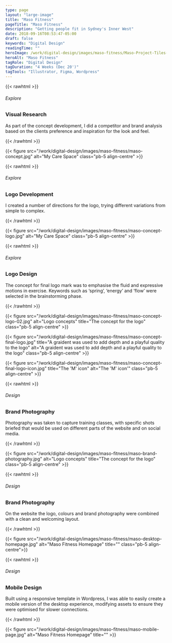```yaml
---
type: page
layout: "large-image"
title: "Maso Fitness"
pageTitle: "Maso Fitness"
description: "Getting people fit in Sydney's Inner West"
date: 2018-09-16T08:53:47-05:00
draft: false
keywords: "Digital Design"
readingTime: ""
heroImage: /work/digital-design/images/maso-fitness/Maso-Project-Tiles-1.jpg
heroAlt: "Maso Fitness"
tagRole: "Digital Design"
tagDuration: "4 Weeks (Dec 20')"
tagTools: "Illustrator, Figma, Wordpress"
---
```


<!-- Moodboards -->
{{< rawhtml >}}
<div class="col-12 col-md-6 offset-md-3 pb-5 pt-5 text-center d-flex justify-content-center flex-column">
<h6>Explore</h6>
<h3 class="m-0">Visual Research</h3>
<p>As part of the concept development, I did a competitor and brand analysis based on the clients preference and inspiration for the look and feel.</p>
</div>
{{< /rawhtml >}}

{{< figure src="/work/digital-design/images/maso-fitness/maso-concept.jpg" alt="My Care Space" class="pb-5 align-centre" >}}


<!-- Logo Development -->
{{< rawhtml >}}
<div class="col-12 col-md-6 offset-md-3 pb-5 pt-5 text-center d-flex justify-content-center flex-column"> 
<h6>Explore</h6>
<h3 class="m-0">Logo Development</h3>
<p>I created a number of directions for the logo, trying different variations from simple to complex.</p>
</div>
{{< /rawhtml >}}

{{< figure src="/work/digital-design/images/maso-fitness/maso-concept-logo.jpg" alt="My Care Space" class="pb-5 align-centre" >}}

<!-- Logo Concept -->
{{< rawhtml >}}
<div class="col-12 col-md-6 offset-md-3 pb-5 pt-5 text-center d-flex justify-content-center flex-column"> 
<h6>Explore</h6>
<h3 class="m-0">Logo Design</h3>
<p>The concept for final logo mark was to emphasise the fluid and expressive motions in exercise. Keywords such as ‘spring’, ‘energy’ and ‘flow’ were selected in the brainstorming phase.</p>
</div>
{{< /rawhtml >}}

{{< figure src="/work/digital-design/images/maso-fitness/maso-concept-logo-02.jpg" alt="Logo concepts" title="The concept for the logo" class="pb-5 align-centre" >}}

{{< figure src="/work/digital-design/images/maso-fitness/maso-concept-final-logo.jpg" title="A graident was used to add depth and a playful quality to the logo" alt="A graident was used to add depth and a playful quality to the logo" class="pb-5 align-centre" >}}

{{< figure src="/work/digital-design/images/maso-fitness/maso-concept-final-logo-icon.jpg" title="The 'M' icon" alt="The 'M' icon'" class="pb-5 align-centre" >}}

<!-- Brand Photography -->
{{< rawhtml >}}
<div class="col-12 col-md-6 offset-md-3 pb-5 pt-5 text-center d-flex justify-content-center flex-column"> 
<h6>Design</h6>
<h3 class="m-0">Brand Photography</h3>
<p>Photography was taken to capture training classes, with specific shots briefed that would be used on different parts of the website and on social media.</p>
</div>
{{< /rawhtml >}}

{{< figure src="/work/digital-design/images/maso-fitness/maso-brand-photography.jpg" alt="Logo concepts" title="The concept for the logo" class="pb-5 align-centre" >}}

<!-- Desktop Hompepage -->
{{< rawhtml >}}
<div class="col-12 col-md-6 offset-md-3 pb-5 pt-5 text-center d-flex justify-content-center flex-column"> 
<h6>Design</h6>
<h3 class="m-0">Brand Photography</h3>
<p class="mb-3">On the website the logo, colours and brand photography 
were combined with a clean and welcoming layout.</p>
</div>
{{< /rawhtml >}}

{{< figure src="/work/digital-design/images/maso-fitness/maso-desktop-homepage.jpg" alt="Maso Fitness Homepage" title="" class="pb-5 align-centre">}}

<!-- Desktop Hompepage -->
{{< rawhtml >}}
<div class="col-12 col-md-6 offset-md-3 pb-5 pt-5 text-center d-flex justify-content-center flex-column"> 
<h6>Design</h6>
<h3 class="m-0">Mobile Design</h3>
<p class="mb-3">Built using a responsive template in Wordpress, I was able to easily create a mobile version of the desktop experience, modifying assets to ensure they were optimised for slower connections.
</p>
</div>
{{< /rawhtml >}}

{{< figure src="/work/digital-design/images/maso-fitness/maso-mobile-page.jpg" alt="Maso Fitness Homepage" title="" >}}